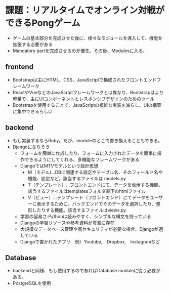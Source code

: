 # 課題：リアルタイムでオンライン対戦ができるPongゲーム

- ゲームの基本部分を完成させた後に、様々なモジュールを導入して、機能を拡張する必要がある
- Mandatory partを完成させるのが優先。その後、Modulesに入る。

## frontend
- Bootstrapは主にHTML、CSS、JavaScriptで構成されたフロントエンドフレームワーク
- ReactやVueなどのJavaScriptフレームワークとは異なり、Bootstrapはより軽量で、主にUIコンポーネントとレスポンシブデザインのためのツール
- Bootstrapを使用することで、JavaScriptの複雑な実装を減らし、UIの構築に集中できるらしい


## backend
- もし実装するならRuby。だが、moduleのとこで書き換えることもできる。
- Djangoになりそう
  - フォームを簡単に作成したり、フォームに入力されたデータを簡単に操作できるようにしてくれる、多機能なフレームワークがある
  - DjangoではMTVモデルという設計思想
    - M（モデル)...DBに関連する設定やテーブル名、そのフィールド名や機能、設定など。該当するファイルは models.py
    - T（テンプレート）...フロントエンドにて、データを表示する機能。 該当するファイルはtemplatesフォルダ直下のhtmlファイル
    - V（ビュー）...テンプレート（フロントエンド）にてデータをユーザーに表示するために、バックエンドでそのデータを選択したり、整形したりする機能。該当するファイルはviews.py
  - 学習の容易さ:Pythonは読みやすく、シンプルな構文を持っている
  - Djangoの学習リソースや参考資料が豊富に存在
  - 大規模なデータベース管理や高セキュリティが必要な場合、Djangoが適している
  - Djangoで書かれたアプリ　例）Youtube,　Dropbox,　Instagramなど


## Database
- backendと同様、もし使用するのであればDatabase moduleに従う必要がある。
- PostgreSQLを使用
